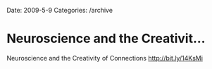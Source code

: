 Date: 2009-5-9
Categories: /archive

# Neuroscience and the Creativit...

Neuroscience and the Creativity of Connections <a href="http://bit.ly/14KsMi" rel="nofollow">http://bit.ly/14KsMi</a>
